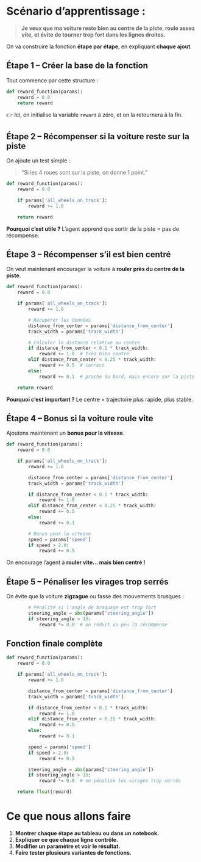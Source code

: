 
#  Scénario d’apprentissage :

> **Je veux que ma voiture reste bien au centre de la piste, roule assez vite, et évite de tourner trop fort dans les lignes droites.**

On va construire la fonction **étape par étape**, en expliquant **chaque ajout**.



## Étape 1 – Créer la base de la fonction

Tout commence par cette structure :

```python
def reward_function(params):
    reward = 0.0
    return reward
```

👉 Ici, on initialise la variable `reward` à zéro, et on la retournera à la fin.


## Étape 2 – Récompenser si la voiture reste sur la piste

On ajoute un test simple :

> “Si les 4 roues sont sur la piste, on donne 1 point.”

```python
def reward_function(params):
    reward = 0.0

    if params['all_wheels_on_track']:
        reward += 1.0

    return reward
```

 **Pourquoi c’est utile ?**
L’agent apprend que sortir de la piste = pas de récompense.



## Étape 3 – Récompenser s’il est bien centré

On veut maintenant encourager la voiture à **rouler près du centre de la piste**.

```python
def reward_function(params):
    reward = 0.0

    if params['all_wheels_on_track']:
        reward += 1.0

        # Récupérer les données
        distance_from_center = params['distance_from_center']
        track_width = params['track_width']

        # Calculer la distance relative au centre
        if distance_from_center < 0.1 * track_width:
            reward += 1.0  # très bien centré
        elif distance_from_center < 0.25 * track_width:
            reward += 0.5  # correct
        else:
            reward += 0.1  # proche du bord, mais encore sur la piste

    return reward
```

 **Pourquoi c’est important ?**
Le centre = trajectoire plus rapide, plus stable.



## Étape 4 – Bonus si la voiture roule vite

Ajoutons maintenant un **bonus pour la vitesse**.

```python
def reward_function(params):
    reward = 0.0

    if params['all_wheels_on_track']:
        reward += 1.0

        distance_from_center = params['distance_from_center']
        track_width = params['track_width']

        if distance_from_center < 0.1 * track_width:
            reward += 1.0
        elif distance_from_center < 0.25 * track_width:
            reward += 0.5
        else:
            reward += 0.1

        # Bonus pour la vitesse
        speed = params['speed']
        if speed > 2.0:
            reward += 0.5
```

 On encourage l’agent à **rouler vite… mais bien centré !**



## Étape 5 – Pénaliser les virages trop serrés

On évite que la voiture **zigzague** ou fasse des mouvements brusques :

```python
        # Pénalité si l'angle de braquage est trop fort
        steering_angle = abs(params['steering_angle'])
        if steering_angle > 15:
            reward *= 0.8  # on réduit un peu la récompense
```



## Fonction finale complète

```python
def reward_function(params):
    reward = 0.0

    if params['all_wheels_on_track']:
        reward += 1.0

        distance_from_center = params['distance_from_center']
        track_width = params['track_width']

        if distance_from_center < 0.1 * track_width:
            reward += 1.0
        elif distance_from_center < 0.25 * track_width:
            reward += 0.5
        else:
            reward += 0.1

        speed = params['speed']
        if speed > 2.0:
            reward += 0.5

        steering_angle = abs(params['steering_angle'])
        if steering_angle > 15:
            reward *= 0.8  # on pénalise les virages trop serrés

    return float(reward)
```



# Ce que nous allons faire

1. **Montrer chaque étape au tableau ou dans un notebook.**
2. **Expliquer ce que chaque ligne contrôle.**
3. **Modifier un paramètre et voir le résultat.**
4. **Faire tester plusieurs variantes de fonctions.**

